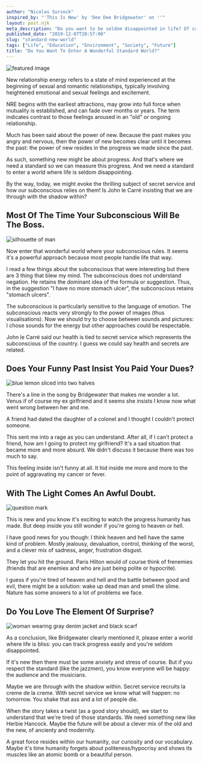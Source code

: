 ```yaml
---
author: "Nicolas Sursock"
inspired_by: "'This Is New' by 'Dee Dee Bridgewater' on ''"
layout: post.njk
meta_description: "Do you want to be seldom disappointed in life? Of course, you could expect not much from life but it's better to know your classic works of art."
published_date: "2019-12-07T20:57:00"
slug: "standard-new-world"
tags: ["Life", "Education", "Environment", "Society", "Future"]
title: "Do You Want To Enter A Wonderful Standard World?"
---
```


![featured image](https://images.unsplash.com/photo-1654451695049-f5d7805d09d4?ixlib=rb-1.2.1&ixid=MnwxMjA3fDB8MHxwaG90by1wYWdlfHx8fGVufDB8fHx8&auto=format&fit=crop "featured image")

New relationship energy refers to a state of mind experienced at the beginning of sexual and romantic relationships, typically involving heightened emotional and sexual feelings and excitement.

NRE begins with the earliest attractions, may grow into full force when mutuality is established, and can fade over months or years. The term indicates contrast to those feelings aroused in an "old" or ongoing relationship.

Much has been said about the power of new. Because the past makes you angry and nervous, then the power of new becomes clear until it becomes the past: the power of new resides in the progress we made since the past.

As such, something new might be about progress. And that's where we need a standard so we can measure this progress. And we need a standard to enter a world where life is seldom disappointing.

By the way, today, we might evoke the thrilling subject of secret service and how our subconscious relies on them! Is John le Carré insisting that we are through with the shadow within?

## Most Of The Time Your Subconscious Will Be The Boss.

![silhouette of man](https://images.unsplash.com/photo-1575612712083-b1f83c7bff4e?ixlib=rb-1.2.1&ixid=MnwxMjA3fDB8MHxwaG90by1wYWdlfHx8fGVufDB8fHx8&auto=format&fit=crop&q=80&w=800&h=600)

Now enter that wonderful world where your subconscious rules. It seems it's a powerful approach because most people handle life that way.

I read a few things about the subconscious that were interesting but there are 3 thing that blew my mind. The subconscious does not understand negation. He retains the dominant idea of the formula or suggestion. Thus, in the suggestion "I have no more stomach ulcer", the subconscious retains "stomach ulcers".

The subconscious is particularly sensitive to the language of emotion. The subconscious reacts very strongly to the power of images (thus visualisations). Now we should try to choose between sounds and pictures: I chose sounds for the energy but other approaches could be respectable.

John le Carré said our health is tied to secret service which represents the subconscious of the country. I guess we could say health and secrets are related.

## Does Your Funny Past Insist You Paid Your Dues?

![blue lemon sliced into two halves](https://images.unsplash.com/photo-1494253109108-2e30c049369b?ixlib=rb-1.2.1&ixid=MnwxMjA3fDB8MHxwaG90by1wYWdlfHx8fGVufDB8fHx8&auto=format&fit=crop&q=80&w=800&h=600)

There's a line in the song by Bridgewater that makes me wonder a lot. Venus if of course my ex girlfriend and it seems she insists I know now what went wrong between her and me.

A friend had dated the daughter of a colonel and I thought I couldn't protect someone.

This sent me into a rage as you can understand. After all, if I can't protect a friend, how am I going to protect my girlfriend? It's a sad situation that became more and more absurd. We didn't discuss it because there was too much to say.

This feeling inside isn't funny at all. It hid inside me more and more to the point of aggravating my cancer or fever.

## With The Light Comes An Awful Doubt.

![question mark](https://images.unsplash.com/photo-1633613286848-e6f43bbafb8d?ixlib=rb-1.2.1&ixid=MnwxMjA3fDB8MHxwaG90by1wYWdlfHx8fGVufDB8fHx8&auto=format&fit=crop&q=80&w=800&h=600)

This is new and you know it's exciting to watch the progress humanity has made. But deep inside you still wonder if you're going to heaven or hell.

I have good news for you though: I think heaven and hell have the same kind of problem. Mostly jealousy, devaluation, control, thinking of the worst, and a clever mix of sadness, anger, frustration disgust.

They let you hit the ground. Paris Hilton would of course think of frenemies (friends that are enemies and who are just being polite or hypocrite).

I guess if you're tired of heaven and hell and the battle between good and evil, there might be a solution: wake up dead man and smell the slime. Nature has some answers to a lot of problems we face.

## Do You Love The Element Of Surprise?

![woman wearing gray denim jacket and black scarf](https://images.unsplash.com/photo-1517677129300-07b130802f46?ixlib=rb-1.2.1&ixid=MnwxMjA3fDB8MHxwaG90by1wYWdlfHx8fGVufDB8fHx8&auto=format&fit=crop&q=80&w=800&h=600)

As a conclusion, like Bridgewater clearly mentioned it, please enter a world where life is bliss: you can track progress easily and you're seldom disappointed.

If it's new then there must be some anxiety and stress of course. But if you respect the standard (like the jazzmen), you know everyone will be happy: the audience and the musicians.

Maybe we are through with the shadow within. Secret service recruits la creme de la creme. With secret service we know what will happen: no tomorrow. You shake that ass and a lot of people die.

When the story takes a twist (as a good story should), we start to understand that we're tired of those standards. We need something new like Herbie Hancock. Maybe the future will be about a clever mix of the old and the new, of ancienty and modernity.

A great force resides within our humanity, our curiosity and our vocabulary. Maybe it's time humanity forgets about politeness/hypocrisy and shows its muscles like an atomic bomb or a beautiful person. 